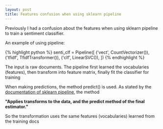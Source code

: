 ```yaml
---
layout: post
title: Features confusion when using sklearn pipeline
---
```

Previously I had a confusion about the features when using sklearn pipeline to train a sentiment classifier.

An example of using pipeline:

{% highlight python %}
senti_clf = Pipeline([
                      ('vect', CountVectorizer()),
                      ('tfidf', TfidfTransformer()),
                      ('clf', LinearSVC()),
                      ])
{% endhighlight %}


The input is raw documents. The pipeline first learned the vocabularies (features), then transform into feature matrix, finally fit the classifier for training

When making predictions, the method predict() is used. As stated by the [documentation of sklearn pipeline](http://scikit-learn.org/stable/modules/generated/sklearn.pipeline.Pipeline.html), the method

**"Applies transforms to the data, and the predict method of the final estimator."**

So the transformation uses the same features (vocabularies) learned from the training docs

